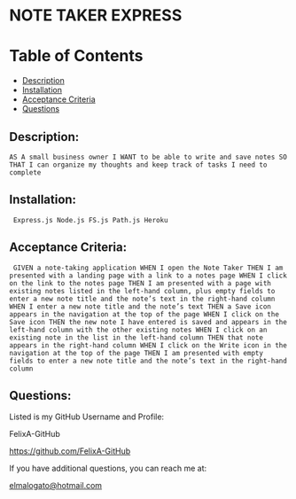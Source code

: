 # NOTE TAKER EXPRESS
 
# Table of Contents
* [Description](#description)
* [Installation](#dependencies)
* [Acceptance Criteria](#criteria)
* [Questions](#questions)


## Description:

`` AS A small business owner
I WANT to be able to write and save notes
SO THAT I can organize my thoughts and keep track of tasks I need to complete
``

## Installation:

``  Express.js
    Node.js
    FS.js
    Path.js
    Heroku
``

## Acceptance Criteria:

``  GIVEN a note-taking application
WHEN I open the Note Taker
THEN I am presented with a landing page with a link to a notes page
WHEN I click on the link to the notes page
THEN I am presented with a page with existing notes listed in the left-hand column, plus empty fields to enter a new note title and the note’s text in the right-hand column
WHEN I enter a new note title and the note’s text
THEN a Save icon appears in the navigation at the top of the page
WHEN I click on the Save icon
THEN the new note I have entered is saved and appears in the left-hand column with the other existing notes
WHEN I click on an existing note in the list in the left-hand column
THEN that note appears in the right-hand column
WHEN I click on the Write icon in the navigation at the top of the page
THEN I am presented with empty fields to enter a new note title and the note’s text in the right-hand column
``

## Questions:

Listed is my GitHub Username and Profile:

FelixA-GitHub

https://github.com/FelixA-GitHub

If you have additional questions, you can reach me at:

elmalogato@hotmail.com